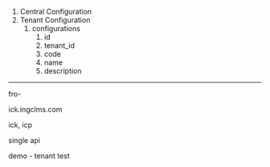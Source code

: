 1. Central Configuration
2. Tenant Configuration
	1. configurations
		1. id
		2. tenant_id
		3. code
		4. name
		5. description

---



fro- 

ick.ingclms.com

ick, icp

single api


demo - tenant
test








